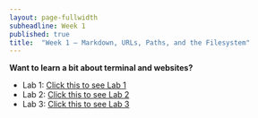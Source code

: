 ```yaml
---
layout: page-fullwidth
subheadline: Week 1
published: true
title:  "Week 1 – Markdown, URLs, Paths, and the Filesystem"
---
```


**Want to learn a bit about terminal and websites?**
* Lab 1: [Click this to see Lab 1](https://danielburstein.github.io/cse15l-lab-reports/lab1.html)
* Lab 2: [Click this to see Lab 2](https://danielburstein.github.io/cse15l-lab-reports/lab2.html)
* Lab 3: [Click this to see Lab 3](https://danielburstein.github.io/cse15l-lab-reports/lab3.html)

